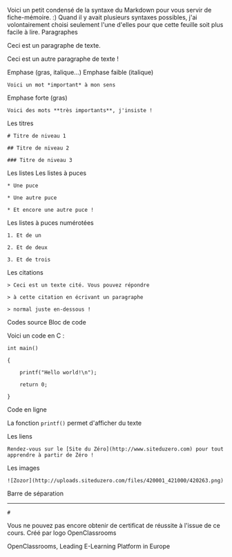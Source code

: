 
Voici un petit condensé de la syntaxe du Markdown pour vous servir de fiche-mémoire. :)
Quand il y avait plusieurs syntaxes possibles, j'ai volontairement choisi seulement l'une d'elles pour que cette feuille soit plus facile à lire.
Paragraphes

Ceci est un paragraphe de texte.

Ceci est un autre paragraphe de texte !

Emphase (gras, italique…)
Emphase faible (italique)

```Voici un mot *important* à mon sens```

Emphase forte (gras)

```Voici des mots **très importants**, j'insiste !```

Les titres

```# Titre de niveau 1```


```## Titre de niveau 2```


```### Titre de niveau 3```

Les listes
Les listes à puces

```* Une puce```

```* Une autre puce```

```* Et encore une autre puce !```

Les listes à puces numérotées

```1. Et de un```

```2. Et de deux```

```3. Et de trois```

Les citations

```> Ceci est un texte cité. Vous pouvez répondre```

```> à cette citation en écrivant un paragraphe```

```> normal juste en-dessous !```

Codes source
Bloc de code

Voici un code en C :


    int main()

    {

        printf("Hello world!\n");

        return 0;

    }

Code en ligne

La fonction `printf()` permet d'afficher du texte

Les liens

```Rendez-vous sur le [Site du Zéro](http://www.siteduzero.com) pour tout apprendre à partir de Zéro !```

Les images

```![Zozor](http://uploads.siteduzero.com/files/420001_421000/420263.png)```

Barre de séparation

-----------------

    #

Vous ne pouvez pas encore obtenir de certificat de réussite à l'issue de ce cours.
Créé par
logo OpenClassrooms

OpenClassrooms, Leading E-Learning Platform in Europe